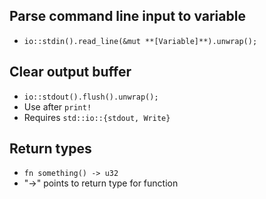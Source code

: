 ## Parse command line input to variable
- ``io::stdin().read_line(&mut **[Variable]**).unwrap();``

## Clear output buffer
- ``io::stdout().flush().unwrap();``
- Use after ``print!``
- Requires ``std::io::{stdout, Write}``

## Return types
- ``fn something() -> u32``
- "->" points to return type for function
